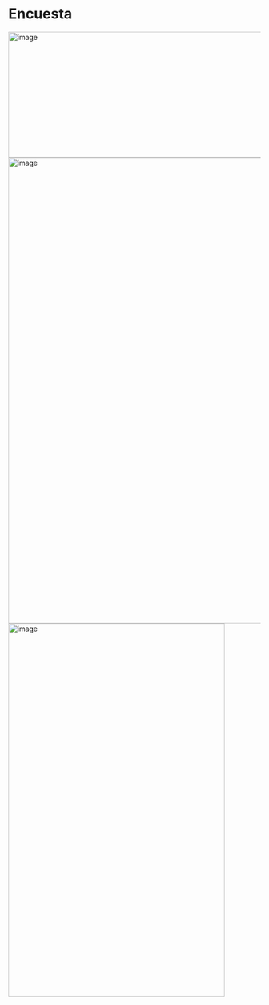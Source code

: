 # Encuesta

<img width="654" height="251" alt="image" src="https://github.com/user-attachments/assets/7cfa3b94-15fd-4578-b7eb-6460ce12c0eb" />

<img width="568" height="931" alt="image" src="https://github.com/user-attachments/assets/2bd675e0-f1fa-4e70-b42f-3705b1f2a22f" />

<img width="432" height="746" alt="image" src="https://github.com/user-attachments/assets/8e338d30-91a3-4775-b909-5aba4d0a3f45" />
